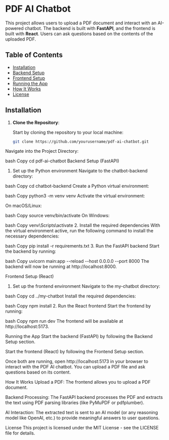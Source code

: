 # PDF AI Chatbot

This project allows users to upload a PDF document and interact with an AI-powered chatbot. The backend is built with **FastAPI**, and the frontend is built with **React**. Users can ask questions based on the contents of the uploaded PDF.

## Table of Contents

- [Installation](#installation)
- [Backend Setup](#backend-setup)
- [Frontend Setup](#frontend-setup)
- [Running the App](#running-the-app)
- [How It Works](#how-it-works)
- [License](#license)

## Installation

1. **Clone the Repository**:

   Start by cloning the repository to your local machine:

   ```bash
   git clone https://github.com/yourusername/pdf-ai-chatbot.git
Navigate into the Project Directory:

bash
Copy
cd pdf-ai-chatbot
Backend Setup (FastAPI)
1. Set up the Python environment
Navigate to the chatbot-backend directory:

bash
Copy
cd chatbot-backend
Create a Python virtual environment:

bash
Copy
python3 -m venv venv
Activate the virtual environment:

On macOS/Linux:

bash
Copy
source venv/bin/activate
On Windows:

bash
Copy
venv\Scripts\activate
2. Install the required dependencies
With the virtual environment active, run the following command to install the necessary dependencies:

bash
Copy
pip install -r requirements.txt
3. Run the FastAPI backend
Start the backend by running:

bash
Copy
uvicorn main:app --reload --host 0.0.0.0 --port 8000
The backend will now be running at http://localhost:8000.

Frontend Setup (React)
1. Set up the frontend environment
Navigate to the my-chatbot directory:

bash
Copy
cd ../my-chatbot
Install the required dependencies:

bash
Copy
npm install
2. Run the React frontend
Start the frontend by running:

bash
Copy
npm run dev
The frontend will be available at http://localhost:5173.

Running the App
Start the backend (FastAPI) by following the Backend Setup section.

Start the frontend (React) by following the Frontend Setup section.

Once both are running, open http://localhost:5173 in your browser to interact with the PDF AI chatbot. You can upload a PDF file and ask questions based on its content.

How It Works
Upload a PDF: The frontend allows you to upload a PDF document.

Backend Processing: The FastAPI backend processes the PDF and extracts the text using PDF parsing libraries (like PyMuPDF or pdfplumber).

AI Interaction: The extracted text is sent to an AI model (or any reasoning model like OpenAI, etc.) to provide meaningful answers to user questions.

License
This project is licensed under the MIT License - see the LICENSE file for details.

